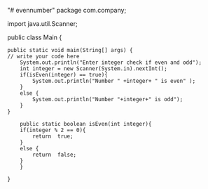 "# evennumber" 
package com.company;

import java.util.Scanner;

public class Main {

    public static void main(String[] args) {
	// write your code here
        System.out.println("Enter integer check if even and odd");
        int integer = new Scanner(System.in).nextInt();
        if(isEven(integer) == true){
            System.out.println("Number " +integer+ " is even" );
        }
        else {
            System.out.println("Number "+integer+" is odd");
        }
    }

        public static boolean isEven(int integer){
        if(integer % 2 == 0){
            return  true;
        }
        else {
            return  false;
        }
        }

    }
